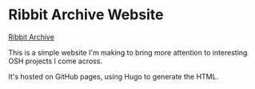 # Ribbit Archive Website

[Ribbit Archive](https://ilovemicroplastics.github.io/ribbit-archive/)

This is a simple website I'm making to bring more attention to interesting OSH projects I come across.

It's hosted on GitHub pages, using Hugo to generate the HTML.
